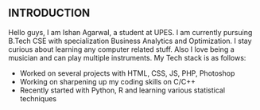 ## INTRODUCTION

Hello guys, 
I am Ishan Agarwal, a student at UPES. I am currently pursuing B.Tech CSE with specialization Business Analytics and Optimization. I stay curious about learning any computer related stuff. Also I love being a musician and can play multiple instruments. My Tech stack is as follows:

- Worked on several projects with HTML, CSS, JS, PHP, Photoshop
- Working on sharpening up my coding skills on C/C++
- Recently started with Python, R and learning various statistical techniques



